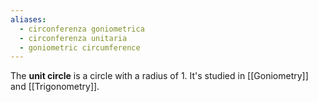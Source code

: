```yaml
---
aliases:
  - circonferenza goniometrica
  - circonferenza unitaria
  - goniometric circumference
---
```

The **unit circle** is a circle with a radius of 1.
It's studied in [[Goniometry]] and [[Trigonometry]].